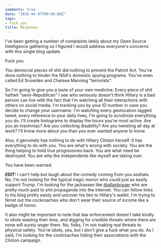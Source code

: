 ```yaml
---
comments: true
date: "2016-04-07T00:00:00Z"
tags:
- Fuck you
title: Response
---
```


I've been getting a number of complaints lately about my Open Source
Intelligence gathering so I figured I would address everyone's
concerns with this single blog update.

Fuck you.

You democrat pieces of shit did nothing to prevent the Patriot Act.
You've done nothing to hinder the NSA's domestic spying programs.
You've even called Ed Snowden and Chelsea Manning "terrorists".

So I'm going to give you a taste of your own medicine. Every piece of
shit halfwit "semi-Republican" I see who seriously doesn't think
Hillary is a bad person can live with the fact that I'm watching all
their interactions with others on social media. I'm tracking you by
your ID number in case you decide to change your username. I'm
watching every geolocation tagged tweet, every reference to your daily
lives, I'm going to scrutinize everything you do. I'll create
histograms to display the hours you're most active. Are you an
insomniac? Are you collecting disability? Are you tweeting all day at
work? I'll know more about you than you ever wanted anyone to know.

Also, it genuinely has nothing to do with Hillary Clinton herself. It
has everything to do with you. You are what's wrong with society. You
are the thing helping to hold true progressives back. You are what
need be destroyed. You are why the independents like myself are taking
over.

You have been warned.

_**EDIT:**_ I can't help but laugh about the comedy coming from you
asshats. No, I'm not looking for the typical tragic moron who could
just as easily support Trump. I'm looking for the jackasses like
[@allanbrauer](https://twitter.com/allanbrauer) who are pretty much
paid to shit propaganda into the internet. You can follow links to his
blog pretty easily and uncover his ties to Hillary's wallet. I'm
trying to ferret out the cockroaches who don't wear their source of
income like a badge of honor. 

It also might be important to note that law enforcement doesn't take
kindly to idiots wasting their time, and digging for credible threats
where there are none will surely anger them. No, folks, I'm not making
real threats to physical safety. You're idiots, yes, but I don't give
a fuck what you do. As I said, I'm looking for the cockroaches hiding
their associations with the Clinton campaign. 
